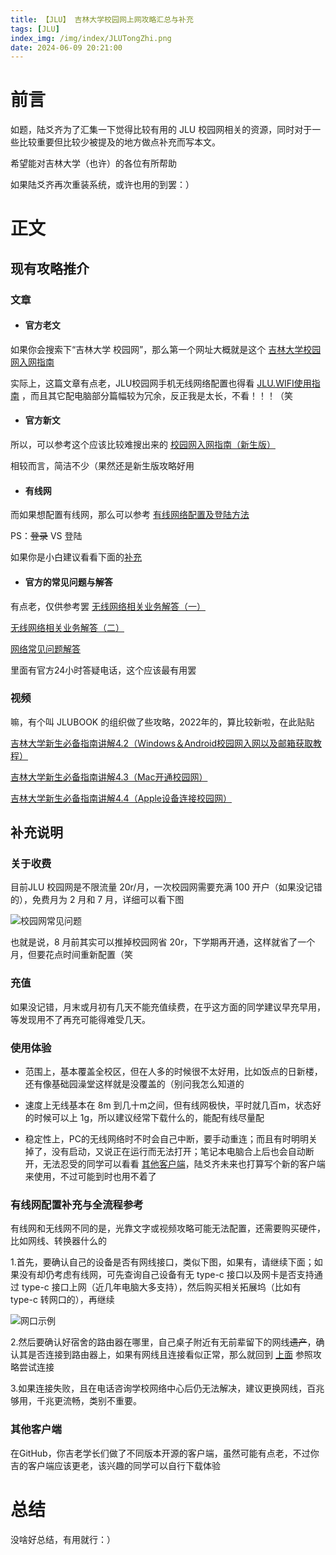 ```yaml
---
title: 【JLU】 吉林大学校园网上网攻略汇总与补充
tags: [JLU]
index_img: /img/index/JLUTongZhi.png
date: 2024-06-09 20:21:00
---
```

# 前言
如题，陆爻齐为了汇集一下觉得比较有用的 JLU 校园网相关的资源，同时对于一些比较重要但比较少被提及的地方做点补充而写本文。

希望能对吉林大学（也许）的各位有所帮助

如果陆爻齐再次重装系统，或许也用的到罢：）

# 正文
## 现有攻略推介
### 文章
- #### 官方老文
如果你会搜索下“吉林大学 校园网”，那么第一个网址大概就是这个 [吉林大学校园网入网指南](https://nic.jlu.edu.cn/info/1025/1095.htm) 

实际上，这篇文章有点老，JLU校园网手机无线网络配置也得看 [JLU.WIFI使用指南](https://nic.jlu.edu.cn/info/1025/1988.htm) ，而且其它配电脑部分篇幅较为冗余，反正我是太长，不看！！！（笑
- #### 官方新文
所以，可以参考这个应该比较难搜出来的 [校园网入网指南（新生版）](https://nic.jlu.edu.cn/info/1025/1718.htm)

相较而言，简洁不少（果然还是新生版攻略好用
<a id="line_turation"></a>
- #### 有线网 
而如果想配置有线网，那么可以参考 [有线网络配置及登陆方法](https://nic.jlu.edu.cn/info/1113/1727.htm)

PS：~~登录~~ VS 登陆

如果你是小白建议看看下面的[补充](#line)

- #### 官方的常见问题与解答
有点老，仅供参考罢
[无线网络相关业务解答（一）](https://nic.jlu.edu.cn/cjwd/wxwlxgywjd_y_.htm)

[无线网络相关业务解答（二）](https://nic.jlu.edu.cn/cjwd/wxwlxgywjd_e_.htm)

[网络常见问题解答](https://nic.jlu.edu.cn/cjwd/wlcjwtjd.htm)

里面有官方24小时答疑电话，这个应该最有用罢

### 视频
嘛，有个叫 JLUBOOK 的组织做了些攻略，2022年的，算比较新啦，在此贴贴

[吉林大学新生必备指南讲解4.2（Windows＆Android校园网入网以及邮箱获取教程）](https://www.bilibili.com/video/BV1te4y1f7Xv/?share_source=copy_web&vd_source=1423ba210b588816e333b03a9060d0b0)

[吉林大学新生必备指南讲解4.3（Mac开通校园网）](https://www.bilibili.com/video/BV1cP411V7Bt/?share_source=copy_web&vd_source=1423ba210b588816e333b03a9060d0b0)

[吉林大学新生必备指南讲解4.4（Apple设备连接校园网）](https://www.bilibili.com/video/BV1eW4y1t7UF/?share_source=copy_web&vd_source=1423ba210b588816e333b03a9060d0b0)

## 补充说明
### 关于收费
目前JLU  校园网是不限流量 20r/月，一次校园网需要充满 100 开户（如果没记错的），免费月为 2 月和 7 月，详细可以看下图

![校园网常见问题](https://img2024.cnblogs.com/blog/3207177/202406/3207177-20240609194449184-142657213.png)

也就是说，8 月前其实可以推掉校园网省 20r，下学期再开通，这样就省了一个月，但要花点时间重新配置（笑

### 充值
如果没记错，月末或月初有几天不能充值续费，在乎这方面的同学建议早充早用，等发现用不了再充可能得难受几天。

### 使用体验
- 范围上，基本覆盖全校区，但在人多的时候很不太好用，比如饭点的日新楼，还有像基础园澡堂这样就是没覆盖的（别问我怎么知道的

- 速度上无线基本在 8m 到几十m之间，但有线网极快，平时就几百m，状态好的时候可以上 1g，所以建议经常下载什么的，能配有线尽量配

- 稳定性上，PC的无线网络时不时会自己中断，要手动重连；而且有时明明关掉了，没有启动，又说正在运行而无法打开；笔记本电脑合上后也会自动断开，无法忍受的同学可以看看 [其他客户端](#other_ser)，陆爻齐未来也打算写个新的客户端来使用，不过可能到时也用不着了

<a id="line"></a>
### 有线网配置补充与全流程参考 
有线网和无线网不同的是，光靠文字或视频攻略可能无法配置，还需要购买硬件，比如网线、转换器什么的

1.首先，要确认自己的设备是否有网线接口，类似下图，如果有，请继续下面；如果没有却仍考虑有线网，可先查询自己设备有无 type-c 接口以及网卡是否支持通过 type-c 接口上网（近几年电脑大多支持），然后购买相关拓展坞（比如有 type-c 转网口的），再继续 

![网口示例](https://img2024.cnblogs.com/blog/3207177/202406/3207177-20240609200724266-1733097933.png)

2.然后要确认好宿舍的路由器在哪里，自己桌子附近有无前辈留下的网线~~遗产~~，确认其是否连接到路由器上，如果有网线且连接看似正常，那么就回到 [上面](#line_turation) 参照攻略尝试连接

3.如果连接失败，且在电话咨询学校网络中心后仍无法解决，建议更换网线，百兆够用，千兆更流畅，类别不重要。

<a id="other_ser"></a>
### 其他客户端
在GitHub，你吉老学长们做了不同版本开源的客户端，虽然可能有点老，不过你吉的客户端应该更老，该兴趣的同学可以自行下载体验

# 总结
没啥好总结，有用就行：）